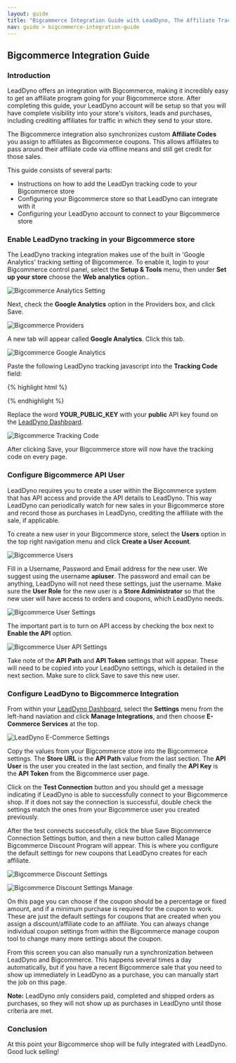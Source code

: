 ```yaml
---
layout: guide
title: "Bigcommerce Integration Guide with LeadDyno, The Affiliate Tracking Software & Online Marketing System"
nav: guide > bigcommerce-integration-guide
---
```


## Bigcommerce Integration Guide

### Introduction

LeadDyno offers an integration with Bigcommerce, making it incredibly easy to get an affiliate program going for
your Bigcommerce store. After completing this guide, your LeadDyno account will be setup so that you will have complete
visibility into your store's visitors, leads and purchases, including crediting affiliates for traffic in which they
send to your store.

The Bigcommerce integration also synchronizes custom **Affiliate Codes** you assign to affiliates as Bigcommerce coupons.
This allows affiliates to pass around their affiliate code via offline means and still get credit for those sales.

This guide consists of several parts:

* Instructions on how to add the LeadDyn tracking code to your Bigcommerce store
* Configuring your Bigcommerce store so that LeadDyno can integrate with it
* Configuring your LeadDyno account to connect to your Bigcommerce store

### Enable LeadDyno tracking in your Bigcommerce store ###

The LeadDyno tracking integration makes use of the built in 'Google Analytics' tracking setting of Bigcommerce. To
enable it, login to your Bigcommerce control panel, select the **Setup & Tools** menu, then under **Set up your store**
choose the **Web analytics** option..

![Bigcommerce Analytics Setting](/img/bc_guide_analytics.png)


Next, check the **Google Analytics** option in the Providers box, and click Save.

![Bigcommerce Providers](/img/bc_guide_analytics_enable_google.png)

A new tab will appear called **Google Analytics**. Click this tab.

![Bigcommerce Google Analytics](/img/bc_guide_analytics_click_google.png)

Paste the following LeadDyno tracking javascript into the **Tracking Code** field:

{% highlight html %}
<script type="text/javascript" src="https://static.leaddyno.com/js"></script>
<script>
  LeadDyno.key = "YOUR_PUBLIC_KEY";
  LeadDyno.recordVisit();
  LeadDyno.autoWatch();
 </script>
{% endhighlight %}

Replace the word **YOUR_PUBLIC_KEY** with your **public** API key found on the [LeadDyno Dashboard](https://app.leaddyno.com/settings/account).

![Bigcommerce Tracking Code](/img/bc_guide_analytics_paste_and_save.png)

After clicking Save, your Bigcommerce store will now have the tracking code on every page.


### Configure Bigcommerce API User ###

LeadDyno requires you to create a user within the Bigcommerce system that has API access and provide the API details
to LeadDyno. This way LeadDyno can periodically watch for new sales in your Bigcommerce store and record those as
purchases in LeadDyno, crediting the affiliate with the sale, if applicable.

To create a new user in your Bigcommerce store, select the **Users** option in the top right navigation menu and click
**Create a User Account**.

![Bigcommerce Users](/img/bc_guide_create_user.png)


Fill in a Username, Password and Email address for the new user. We suggest using the username **apiuser**. The password
and email can be anything, LeadDyno will not need these settings, just the username. Make sure the **User Role** for the new
user is a **Store Administrator** so that the new user will have access to orders and coupons, which LeadDyno needs.

![Bigcommerce User Settings](/img/bc_guide_create_user_settings.png)

The important part is to turn on API access by checking the box next to **Enable the API** option.

![Bigcommerce User API Settings](/img/bc_guide_enable_api.png)

Take note of the **API Path** and **API Token** settings that will appear. These will need to be copied into your LeadDyno
settings, which is detailed in the next section. Make sure to click Save to save this new user.



### Configure LeadDyno to Bigcommerce Integration ###

From within your [LeadDyno Dashboard](https://app.leaddyno.com), select the **Settings** menu from the left-hand naviation
and click **Manage Integrations**, and then choose **E-Commerce Services** at the top.

![LeadDyno E-Commerce Settings](/img/bc_guide_ld_settings.png)


Copy the values from your Bigcommerce store into the Bigcommerce settings. The **Store URL** is the **API Path** value
from the last section. The **API User** is the user you created in the last section, and finally the **API Key** is the
**API Token** from the Bigcommerce user page.

Click on the **Test Connection** button and you should get a message indicating if LeadDyno is able to successfully connect
to your Bigcommerce shop. If it does not say the connection is successful, double check the settings match the ones from
your Bigcommerce user you created previously.

After the test connects successfully, click the blue Save Bigcommerce Connection Settings button, and then a new button called
Manage Bigcommerce Discount Program will appear. This is where you configure the default settings for new coupons that
LeadDyno creates for each affiliate.

![Bigcommerce Discount Settings](/img/bc_guide_ld_coupon_settings.png)

![Bigcommerce Discount Settings Manage](/img/bc_guide_ld_coupon_settings2.png)


On this page you can choose if the coupon should be a percentage or fixed amount, and if a minimum purchase is required
for the coupon to work. These are just the default settings for coupons that are created when you assign a discount/affiliate
code to an affiliate. You can always change individual coupon settings from within the Bigcommerce manage coupon tool
to change many more settings about the coupon.

From this screen you can also manually run a synchronization between LeadDyno and Bigcommerce. This happens several times
a day automatically, but if you have a recent Bigcommerce sale that you need to show up immediately in LeadDyno as a
purchase, you can manually start the job on this page.

<div class="alert alert-info">
  <strong>Note:</strong> LeadDyno only considers paid, completed and shipped orders as purchases, so they will not show up
   as purchases in LeadDyno until those criteria are met.
</div>


### Conclusion ###

At this point your Bigcommerce shop will be fully integrated with LeadDyno. Good luck selling!